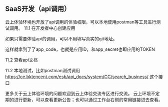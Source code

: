 ## SaaS开发（api调用）
云上体验环境也开放了api调用的体验权限，可以本地使用postman等工具进行测试调用。
11.1 在开发者中心创建应用

如果只需要体验api的调用，可以不用填写真实的git地址。

这样就拿到了了app_code，也就是应用ID，和app_secret也即应用的TOKEN

11.2 查看api文档


11.2 本地测试，比如postman测试调用
https://ce.bktencent.com/esb/api_docs/system/CC/search_business/ 这个接口


更多关于云上体验环境的问题欢迎到云上体验交流专区进行交流。
云上环境不定期的进行更新，可以查看更新公告；也可以通过工作台右侧的常用链接进去查看。